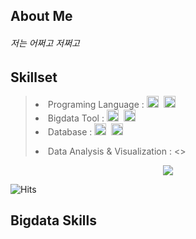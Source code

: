 ## About Me
<p align="Left">
<h6 align="left">저는 어쩌고 저쩌고</h6>
</p>

## Skillset
> <p align="left">
>   <ui>
>     <li> Programing Language :
>       <img height="19" src="https://img.shields.io/badge/Python-3766AB?style=flat-square&logo=Python&logoColor=white"/></a>&nbsp 
>       <img height="19" src="https://img.shields.io/badge/Javascript-ffb13b?style=flat-square&logo=javascript&logoColor=white"/></a>&nbsp 
>      </li>
>   </ui>
>   
>   <ui>
>      <li> Bigdata Tool :
>        <img height="19"src="https://img.shields.io/badge/Apache%20Airflow-017CEE?style=for-the-badge&logo=Apache%20Airflow&logoColor=white"/></a>&nbsp
>        <img height="19"src="https://img.shields.io/badge/Apache%20Kafka-000?style=for-the-badge&logo=apachekafka&logoColor=white"/></a>&nbsp
>      </li>
>   </ui>
>
>   <ui>
>       <li> Database :
>         <img height="19"src="https://img.shields.io/badge/postgres-%23316192.svg?style=for-the-badge&logo=postgresql&logoColor=white"/></a>&nbsp
>         <img height="19"src="https://img.shields.io/badge/mysql-%2300f.svg?style=for-the-badge&logo=mysql&logoColor=white"/></a>&nbsp
>       </li>
>   </ui>
> </p>
>
>   <ui>
>       <li> Data Analysis & Visualization :
>          <>
>
>

<p align="center"> 
  <img src="https://github-readme-stats.vercel.app/api?username=yoosh1031&theme=vue&show_icons=true"/></a>
</p>

![Hits](https://hits.seeyoufarm.com/api/count/incr/badge.svg?url=https%3A%2F%2Fgithub.com%2Fyoosh1031%2Fhit-counter&count_bg=%23EEBDD8&title_bg=%23555555&icon=&icon_color=%23E7E7E7&title=Github&edge_flat=false)

## Bigdata Skills

</div>

